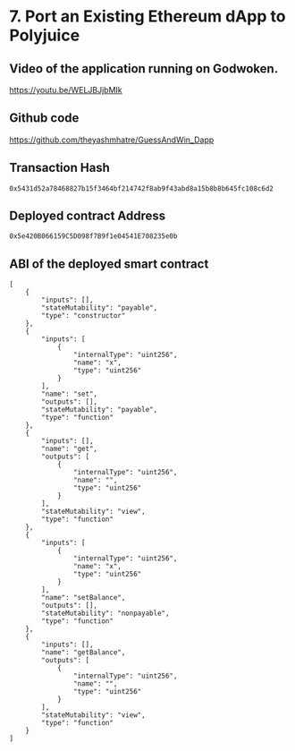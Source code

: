 # 7. Port an Existing Ethereum dApp to Polyjuice

## Video of the application running on Godwoken.

  https://youtu.be/WELJBJjbMIk


## Github code
  
  https://github.com/theyashmhatre/GuessAndWin_Dapp
  
  
## Transaction Hash

    0x5431d52a78468827b15f3464bf214742f8ab9f43abd8a15b8b8b645fc108c6d2
    
## Deployed contract Address

    0x5e420B066159C5D098f7B9f1e04541E708235e0b
    
## ABI of the deployed smart contract

    [
        {
            "inputs": [],
            "stateMutability": "payable",
            "type": "constructor"
        },
        {
            "inputs": [
                {
                    "internalType": "uint256",
                    "name": "x",
                    "type": "uint256"
                }
            ],
            "name": "set",
            "outputs": [],
            "stateMutability": "payable",
            "type": "function"
        },
        {
            "inputs": [],
            "name": "get",
            "outputs": [
                {
                    "internalType": "uint256",
                    "name": "",
                    "type": "uint256"
                }
            ],
            "stateMutability": "view",
            "type": "function"
        },
        {
            "inputs": [
                {
                    "internalType": "uint256",
                    "name": "x",
                    "type": "uint256"
                }
            ],
            "name": "setBalance",
            "outputs": [],
            "stateMutability": "nonpayable",
            "type": "function"
        },
        {
            "inputs": [],
            "name": "getBalance",
            "outputs": [
                {
                    "internalType": "uint256",
                    "name": "",
                    "type": "uint256"
                }
            ],
            "stateMutability": "view",
            "type": "function"
        }
    ]
